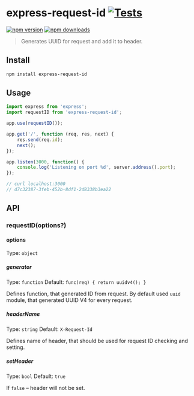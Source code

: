 # express-request-id [![Tests](https://github.com/floatdrop/express-request-id/workflows/CI/badge.svg)](https://github.com/floatdrop/express-request-id/actions)
[![npm version](https://img.shields.io/npm/v/express-request-id.svg)](https://npmjs.org/package/express-request-id 'View this project on NPM')
[![npm downloads](https://img.shields.io/npm/dm/express-request-id)](https://www.npmjs.com/package/express-request-id)

> Generates UUID for request and add it to header.

## Install

```sh
npm install express-request-id
```

## Usage

```js
import express from 'express';
import requestID from 'express-request-id';

app.use(requestID());

app.get('/', function (req, res, next) {
    res.send(req.id);
    next();
});

app.listen(3000, function() {
    console.log('Listening on port %d', server.address().port);
});

// curl localhost:3000
// d7c32387-3feb-452b-8df1-2d8338b3ea22
```

## API

### requestID(options?)

#### options

Type: `object`

##### generator

Type: `function`
Default: `func(req) { return uuidv4(); }`

Defines function, that generated ID from request. By default used `uuid` module, that generated UUID V4 for every request. 

##### headerName

Type: `string`
Default: `X-Request-Id`

Defines name of header, that should be used for request ID checking and setting.

##### setHeader

Type: `bool`
Default: `true`

If `false` – header will not be set.